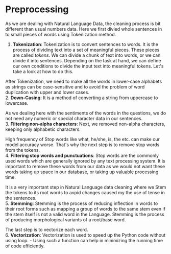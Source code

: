 # Preprocessing

As we are dealing with Natural Language Data, the cleaning process is bit different than usual numbers data. Here we first divied whole sentences in to small pieces of words using Tokenization method.  
1. **Tokenization**: Tokenization is to convert sentences to words. It is the process of dividing text into a set of meaningful pieces. These pieces are called *tokens*. We can divide a chunk of text into words, or we can divide it into sentences. Depending on the task at hand, we can define our own conditions to divide the input text into meaningful tokens. Let's take a look at how to do this.

After Tokenization, we need to make all the words in lower-case alphabets as strings can be case-sensitive and to avoid the problem of word duplication with upper and lower cases.  
2. **Down-Casing**: It is a method of converting a string from uppercase to lowercase. 

As we dealing here with the sentiments of the words in the questions, we do not need any numeric or special character data in our sentences.   
3. **Filtering non-alpha characters**:  Next, we removed non-alpha characters, keeping only alphabetic characters.

High frequency of Stop words like what, he/she, is, the etc. can make our model accuracy worse. That's why the next step is to remove stop words from the tokens.  
4. **Filtering stop words and punctuations**: Stop words are the commonly used words which are generally ignored by any text processing system. It is important to remove these words from our data as we would not want these words taking up space in our database, or taking up valuable processing time.

It is a very important step in Natural Language data cleaning where we Stem the tokens to its root words to avpid changes caused my the use of tense in the sentences.  
5. **Stemming**: Stemming is the process of reducing inflection in words to their root forms such as mapping a group of words to the same stem even if the stem itself is not a valid word in the Language. Stemming is the process of producing morphological variants of a root/base word. 

The last step is to vectorize each word.  
6. **Vectorization**: Vectorization is used to speed up the Python code without using loop.  - Using such a function can help in minimizing the running time of code efficiently.
